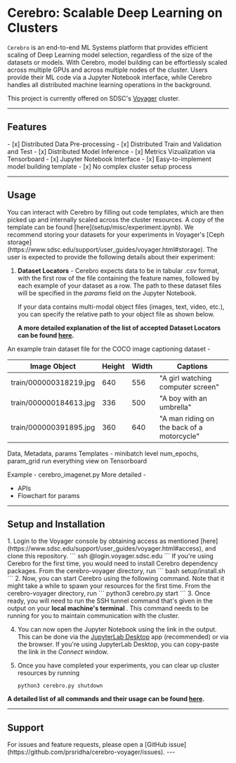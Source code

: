 # Cerebro: Scalable Deep Learning on Clusters


<code>Cerebro</code> is an end-to-end ML Systems platform that provides efficient scaling of
Deep Learning model selection, regardless of the size of the datasets or models.
With Cerebro, model building can be effortlessly scaled across multiple GPUs and across multiple nodes of the cluster.
Users provide their ML code via a Jupyter Notebook interface, while Cerebro handles all distributed machine learning operations in the background.

This project is currently offered on SDSC's [Voyager](https://www.sdsc.edu/support/user_guides/voyager.html#accounts) cluster.

---
<h2>Features</h2>
- [x] Distributed Data Pre-processing
- [x] Distributed Train and Validation and Test
- [x] Distributed Model Inference
- [x] Metrics Vizualization via Tensorboard
- [x] Jupyter Notebook Interface
- [x] Easy-to-implement model building template
- [x] No complex cluster setup process

---
<h2>Usage</h2>
You can interact with Cerebro by filling out code templates, which are then picked up and internally scaled across the cluster resources. A copy of the template can be found [here](setup/misc/experiment.ipynb).
We recommend storing your datasets for your experiments in Voyager's [Ceph storage](https://www.sdsc.edu/support/user_guides/voyager.html#storage).
The user is expected to provide the following details about their experiment:
 
1. <b>Dataset Locators</b> - Cerebro expects data to be in tabular .csv format, with the first row of the file containing the feature names, followed by each example of your dataset as a row. The path to these dataset files will be specified in the <i>params</i> field on the Jupyter Notebook. <br />

   If your data contains multi-modal object files (images, text, video, etc.), you can specify the relative path to your object file as shown below.

   <b>A more detailed explanation of the list of accepted Dataset Locators can be found [here](docs/dataset_locators.md). </b>

   
An example train dataset file for the COCO image captioning dataset -  

| Image Object           | Height | Width | Captions                                    |
|------------------------|--------|-------|---------------------------------------------|
| train/000000318219.jpg | 640    | 556   | "A girl watching computer screen"           |
| train/000000184613.jpg | 336    | 500   | "A boy with an umbrella"                    |
| train/000000391895.jpg | 360    | 640   | "A man riding on the back of a motorcycle"  |


Data, Metadata, params
Templates - minibatch level
num_epochs, param_grid
run everything
view on Tensorboard

Example - cerebro_imagenet.py
More detailed - 
   - APIs
   - Flowchart for params

---
<h2>Setup and Installation</h2>
1. Login to the Voyager console by obtaining access as mentioned [here](https://www.sdsc.edu/support/user_guides/voyager.html#access), and clone this repository.
    ```
    ssh <username>@login.voyager.sdsc.edu
    ```
    If you're using Cerebro for the first time, you would need to install Cerebro dependency packages. From the cerebro-voyager directory, run 
    ```
    bash setup/install.sh
    ```
2. Now, you can start Cerebro using the following command. Note that it might take a while to spawn your resources for the first time. From the cerebro-voyager directory, run
    ```
    python3 cerebro.py start
    ```
3. Once ready, you will need to run the SSH tunnel command that's given in the output on your <b> local machine's terminal </b>. This command needs to be running for you to maintain communication with the cluster. 


4. You can now open the Jupyter Notebook using the link in the output. This can be done via the [JupyterLab Desktop](https://github.com/jupyterlab/jupyterlab-desktop) app (recommended) or via the browser.
If you're using JupyterLab Desktop, you can copy-paste the link in the <i>Connect</i> window.


5. Once you have completed your experiments, you can clear up cluster resources by running
   ```
   python3 cerebro.py shutdown
   ```
<b>A detailed list of all commands and their usage can be found [here](docs/setup_options.md).</b>   


---
<h2>Support</h2>
For issues and feature requests, please open a [GitHub issue](https://github.com/prsridha/cerebro-voyager/issues).
---


